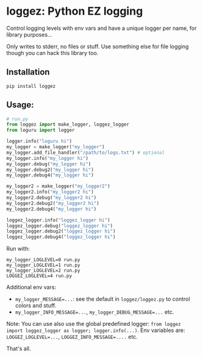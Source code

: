 # loggez: Python EZ logging

Control logging levels with env vars and have a unique logger per name, for library purposes...

Only writes to stderr, no files or stuff. Use something else for file logging though you can hack this library too.

## Installation

```
pip install loggez
```

## Usage:
```python
# run.py
from loggez import make_logger, loggez_logger
from loguru import logger

logger.info("loguru hi")
my_logger = make_logger("my_logger")
my_logger.add_file_handler("/path/to/logs.txt") # optional
my_logger.info("my_logger hi")
my_logger.debug("my_logger hi")
my_logger.debug2("my_logger hi")
my_logger.debug4("my_logger hi")

my_logger2 = make_logger("my_logger2")
my_logger2.info("my_logger2 hi")
my_logger2.debug("my_logger2 hi")
my_logger2.debug2("my_logger2 hi")
my_logger2.debug4("my_logger hi")

loggez_logger.info("loggez_logger hi")
loggez_logger.debug("loggez_logger hi")
loggez_logger.debug2("loggez_logger hi")
loggez_logger.debug4("loggez_logger hi")

```

Run with:
```
my_logger_LOGLEVEL=0 run.py
my_logger_LOGLEVEL=1 run.py
my_logger_LOGLEVEL=2 run.py
LOGGEZ_LOGLEVEL=4 run.py
```

Additional env vars:
- `my_logger_MESSAGE=...`: see the default in `loggez/loggez.py` to control colors and stuff.
- `my_logger_INFO_MESSAGE=...`, `my_logger_DEBUG_MESSAGE=...` etc.

Note: You can use also use the global predefined logger: `from loggez import loggez_logger as logger; logger.info(...)`.
Env variables are: `LOGGEZ_LOGLEVEL=...`, `LOGGEZ_INFO_MESSAGE=....` etc.

That's all.
